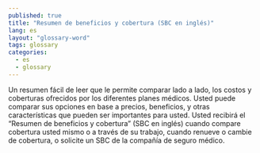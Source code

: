 ```yaml
---
published: true
title: "Resumen de beneficios y cobertura (SBC en inglés)"
lang: es
layout: "glossary-word"
tags: glossary
categories:
  - es
  - glossary
---
```


Un resumen fácil de leer que le permite comparar lado a lado, los costos y coberturas ofrecidos por los diferentes planes médicos. Usted puede comparar sus opciones en base a precios, beneficios, y otras características que pueden ser importantes para usted. Usted recibirá el “Resumen de beneficios y cobertura” (SBC en inglés) cuando compare cobertura usted mismo o a través de su trabajo, cuando renueve o cambie de cobertura, o solicite un SBC de la compañía de seguro médico.
